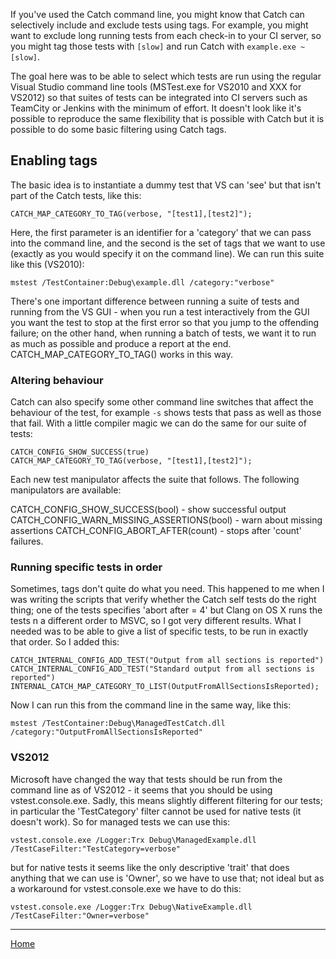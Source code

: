 If you've used the Catch command line, you might know that Catch can selectively include and exclude tests using tags.  For example, you might want to exclude long running tests from each check-in to your CI server, so you might tag those tests with `[slow]` and run Catch with `example.exe ~[slow]`.

The goal here was to be able to select which tests are run using the regular Visual Studio command line tools (MSTest.exe for VS2010 and XXX for VS2012) so that suites of tests can be integrated into CI servers such as TeamCity or Jenkins with the minimum of effort. It doesn't look like it's possible to reproduce the same flexibility that is possible with Catch but it is possible to do some basic filtering using Catch tags.

## Enabling tags ##

The basic idea is to instantiate a dummy test that VS can 'see' but that isn't part of the Catch tests, like this:

```
CATCH_MAP_CATEGORY_TO_TAG(verbose, "[test1],[test2]");
```

Here, the first parameter is an identifier for a 'category' that we can pass into the command line, and the second is the set of tags that we want to use (exactly as you would specify it on the command line). We can run this suite like this (VS2010):

```
mstest /TestContainer:Debug\example.dll /category:"verbose"
```

There's one important difference between running a suite of tests and running from the VS GUI - when you run a test interactively from the GUI you want the test to stop at the first error so that you jump to the offending failure; on the other hand, when running a batch of tests, we want it to run as much as possible and produce a report at the end. CATCH_MAP_CATEGORY_TO_TAG() works in this way.

### Altering behaviour ###

Catch can also specify some other command line switches that affect the behaviour of the test, for example `-s` shows tests that pass as well as those that fail. With a little compiler magic we can do the same for our suite of tests:

```
CATCH_CONFIG_SHOW_SUCCESS(true)
CATCH_MAP_CATEGORY_TO_TAG(verbose, "[test1],[test2]");
```
Each new test manipulator affects the suite that follows. The following manipulators are available:

CATCH_CONFIG_SHOW_SUCCESS(bool) - show successful output
CATCH_CONFIG_WARN_MISSING_ASSERTIONS(bool) - warn about missing assertions
CATCH_CONFIG_ABORT_AFTER(count) - stops after 'count' failures.

### Running specific tests in  order ###

Sometimes, tags don't quite do what you need. This happened to me when I was writing the scripts that verify whether the Catch self tests do the right thing; one of the tests specifies 'abort after = 4' but Clang on OS X runs the tests n a different order to MSVC, so I got very different results.  What I needed was to be able to give a list of specific tests, to be run in exactly that order.  So I added this:

```
CATCH_INTERNAL_CONFIG_ADD_TEST("Output from all sections is reported")
CATCH_INTERNAL_CONFIG_ADD_TEST("Standard output from all sections is reported")
INTERNAL_CATCH_MAP_CATEGORY_TO_LIST(OutputFromAllSectionsIsReported);
```

Now I can run this from the command line in the same way, like this:

```
mstest /TestContainer:Debug\ManagedTestCatch.dll /category:"OutputFromAllSectionsIsReported"
```

### VS2012 ###

Microsoft have changed the way that tests should be run from the command line as of VS2012 - it seems that you should be using vstest.console.exe. Sadly, this means slightly different filtering for our tests; in particular the 'TestCategory' filter cannot be used for native tests (it doesn't work). So for managed tests we can use this:

```
vstest.console.exe /Logger:Trx Debug\ManagedExample.dll /TestCaseFilter:"TestCategory=verbose"
```
but for native tests it seems like the only descriptive 'trait' that does anything that we can use is 'Owner', so we have to use that; not ideal but as a workaround for vstest.console.exe we have to do this:

```
vstest.console.exe /Logger:Trx Debug\NativeExample.dll /TestCaseFilter:"Owner=verbose"
```

---

[Home](../../README.md)